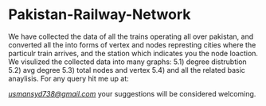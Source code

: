 # Pakistan-Railway-Network
We have collected the data of all the trains operating all over pakistan,
and converted all the into forms of vertex and nodes represting cities where the particulr train arrives,
and the station which indicates you the node loaction.
We visulized the collected data into many graphs:
5.1) degree distrubtion
5.2) avg degree
5.3) total nodes and vertex 
5.4) and all the related basic anaylisis.
For any query hit me up at:


*usmansyd738@gmail.com*
your suggestions will be considered welcoming.
 

